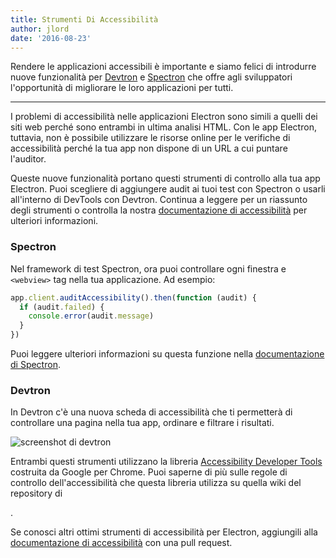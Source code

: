 ```yaml
---
title: Strumenti Di Accessibilità
author: jlord
date: '2016-08-23'
---
```


Rendere le applicazioni accessibili è importante e siamo felici di introdurre nuove funzionalità per [Devtron](https://electronjs.org/devtron) e [Spectron](https://electronjs.org/spectron) che offre agli sviluppatori l'opportunità di migliorare le loro applicazioni per tutti.

---

I problemi di accessibilità nelle applicazioni Electron sono simili a quelli dei siti web perché sono entrambi in ultima analisi HTML. Con le app Electron, tuttavia, non è possibile utilizzare le risorse online per le verifiche di accessibilità perché la tua app non dispone di un URL a cui puntare l'auditor.

Queste nuove funzionalità portano questi strumenti di controllo alla tua app Electron. Puoi scegliere di aggiungere audit ai tuoi test con Spectron o usarli all'interno di DevTools con Devtron. Continua a leggere per un riassunto degli strumenti o controlla la nostra [documentazione di accessibilità](https://electronjs.org/docs/tutorial/accessibility/) per ulteriori informazioni.

### Spectron

Nel framework di test Spectron, ora puoi controllare ogni finestra e `<webview>` tag nella tua applicazione. Ad esempio:

```javascript
app.client.auditAccessibility().then(function (audit) {
  if (audit.failed) {
    console.error(audit.message)
  }
})
```

Puoi leggere ulteriori informazioni su questa funzione nella [documentazione di Spectron](https://github.com/electron/spectron#accessibility-testing).

### Devtron

In Devtron c'è una nuova scheda di accessibilità che ti permetterà di controllare una pagina nella tua app, ordinare e filtrare i risultati.

![screenshot di devtron](https://cloud.githubusercontent.com/assets/1305617/17156618/9f9bcd72-533f-11e6-880d-389115f40a2a.png)

Entrambi questi strumenti utilizzano la libreria [Accessibility Developer Tools](https://github.com/GoogleChrome/accessibility-developer-tools) costruita da Google per Chrome. Puoi saperne di più sulle regole di controllo dell'accessibilità che questa libreria utilizza su quella wiki</a> del repository di

.</p> 

Se conosci altri ottimi strumenti di accessibilità per Electron, aggiungili alla [documentazione di accessibilità](https://electronjs.org/docs/tutorial/accessibility/) con una pull request.


